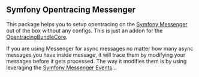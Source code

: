 ## Symfony Opentracing Messenger

This package helps you to setup opentracing on the [Symfony Messenger](https://symfony.com/doc/current/messenger.html) out of the box without any configs. 
This is just an addon for the [OpentracingBundleCore](https://github.com/auxmoney/OpentracingBundle-core).

If you are using Messenger for async messages no matter how many async messages you have inside message, it will trace them by modifying your messages before it gets processed. The way it modifies them is by using leveraging the [Symfony Messenger Events](https://symfony.com/doc/current/messenger.html#messenger-events)...

